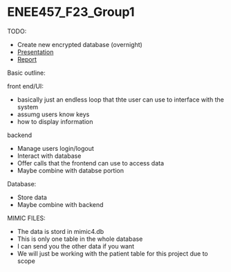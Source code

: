 # ENEE457_F23_Group1

TODO:
* Create new encrypted database (overnight)
* [Presentation](https://docs.google.com/presentation/d/1iKBgpcbZ87xw8Kw9oIA6z6mKHw8Q6pfWGXVQtlmzVsg/edit?usp=sharing)
* [Report](https://www.overleaf.com/9268358524drbshrvphctj#c26109)

Basic outline:

front end/UI:
* basically just an endless loop that thte user can use to interface with the system
* assumg users know keys
* how to display information

backend
* Manage users login/logout
* Interact with database
* Offer calls that the frontend can use to access data
* Maybe combine with databse portion

Database:
* Store data
* Maybe combine with backend

MIMIC FILES:
* The data is stord in mimic4.db
* This is only one table in the whole database
* I can send you the other data if you want
* We will just be working with the patient table for this project due to scope

